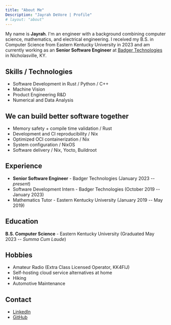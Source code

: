 ```yaml
---
title: "About Me"
Description: "Jayrah DeVore | Profile"
# layout: "about"
---
```


My name is **Jayrah**. I'm an engineer with a background combining computer
science, mathematics, and electrical engineering. I received my B.S. in Computer
Science from Eastern Kentucky University in 2023 and am currently working as an
**Senior Software Engineer** at
[Badger Technologies](https://badger-technologies.com) in Nicholasville, KY.

## Skills / Technologies

- Software Development in Rust / Python / C++
- Machine Vision
- Product Engineering R&D
- Numerical and Data Analysis

## We can build better software together

- Memory safety + compile time validation / Rust
- Development and CI reproducibility / Nix
- Optimized OCI containerization / Nix
- System configuration / NixOS
- Software delivery / Nix, Yocto, Buildroot

## Experience

- **Senior Software Engineer** - Badger Technologies (January 2023 -- _present_)
- Software Development Intern - Badger Technologies (October 2019 --
  January 2023)
- Mathematics Tutor - Eastern Kentucky University (January 2019 -- May 2019)

## Education

**B.S. Computer Science** - Eastern Kentucky University (Graduated May 2023 --
_Summa Cum Laude_)

## Hobbies

- Amateur Radio (Extra Class Licensed Operator, KK4FIJ)
- Self-hosting cloud service alternatives at home
- Hiking
- Automotive Maintenance

## Contact

- [LinkedIn](https://www.linkedin.com/in/jayrah-devore/)
- [GitHub](https://github.com/jayrahdevore)
